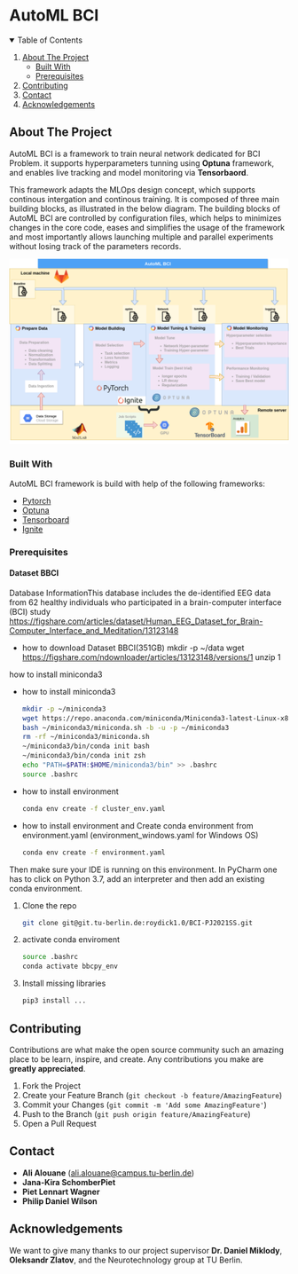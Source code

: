 <!--
*** Thanks for checking out the Best-README-Template. If you have a suggestion
*** that would make this better, please fork the repo and create a pull request
*** or simply open an issue with the tag "enhancement".
*** Thanks again! Now go create something AMAZING! :D
-->



<!-- PROJECT SHIELDS -->
<!--
*** I'm using markdown "reference style" links for readability.
*** Reference links are enclosed in brackets [ ] instead of parentheses ( ).
*** See the bottom of this document for the declaration of the reference variables
*** for contributors-url, forks-url, etc. This is an optional, concise syntax you may use.
*** https://www.markdownguide.org/basic-syntax/#reference-style-links
-->



<!-- PROJECT LOGO -->
# AutoML BCI



<!-- TABLE OF CONTENTS -->
<details open="open">
  <summary>Table of Contents</summary>
  <ol>
    <li>
      <a href="#about-the-project">About The Project</a>
      <ul>
        <li><a href="#built-with">Built With</a></li>
      </ul>
      <ul>
        <li><a href="#Prerequisites">Prerequisites</a></li>
      </ul>
    </li>
    </li>
    <li><a href="#contributing">Contributing</a></li>
    <li><a href="#contact">Contact</a></li>
    <li><a href="#acknowledgements">Acknowledgements</a></li>
  </ol>
</details>



<!-- ABOUT THE PROJECT -->
## About The Project
AutoML BCI is a framework to train neural network dedicated for BCI Problem. it supports hyperparameters tunning using **Optuna** framework, and enables live tracking and model monitoring via **Tensorbaord**.

This framework adapts the MLOps design concept, which supports continous intergation and continous training. It is composed of three main building blocks, as illustrated in the below diagram. The building blocks of AutoML BCI are controlled by configuration files, which helps to minimizes  changes in the core code, eases and simplifies the usage of the framework and most importantly allows launching multiple and parallel experiments without losing track of the parameters records.

![AutoML BCI pipeline](pipeline.png)



### Built With
AutoML BCI framework is build with help of the following frameworks: 
* [Pytorch](https://pytorch.org/)
* [Optuna](https://optuna.org/)
* [Tensorboard](https://www.tensorflow.org/tensorboard)
* [Ignite](https://pytorch.org/ignite/index.html)
### Prerequisites
#### Dataset BBCI
Database InformationThis database includes the de-identified EEG data from 62 healthy individuals who participated in a brain-computer interface (BCI) study
https://figshare.com/articles/dataset/Human_EEG_Dataset_for_Brain-Computer_Interface_and_Meditation/13123148
* how to download Dataset BBCI(351GB)
  mkdir -p ~/data
  wget https://figshare.com/ndownloader/articles/13123148/versions/1
  unzip 1

how to install miniconda3 
* how to install miniconda3
  ```sh
  mkdir -p ~/miniconda3
  wget https://repo.anaconda.com/miniconda/Miniconda3-latest-Linux-x86_64.sh -O ~/miniconda3/miniconda.sh
  bash ~/miniconda3/miniconda.sh -b -u -p ~/miniconda3
  rm -rf ~/miniconda3/miniconda.sh
  ~/miniconda3/bin/conda init bash
  ~/miniconda3/bin/conda init zsh
  echo "PATH=$PATH:$HOME/miniconda3/bin" >> .bashrc
  source .bashrc
  ```
* how to install environment 
  ```sh
  conda env create -f cluster_env.yaml 
  ```
* how to install environment and Create conda environment from environment.yaml (environment_windows.yaml for Windows OS)
  ```sh
  conda env create -f environment.yaml
  ```
Then make sure your IDE is running on this environment.
In PyCharm one has to click on Python 3.7, add an interpreter and then add an existing conda environment.
1. Clone the repo
   ```sh
   git clone git@git.tu-berlin.de:roydick1.0/BCI-PJ2021SS.git
   ```
2. activate conda enviroment
   ```sh
   source .bashrc
   conda activate bbcpy_env
   ```
3. Install missing libraries
   ```sh
   pip3 install ...
   ```

<!-- CONTRIBUTING -->
## Contributing

Contributions are what make the open source community such an amazing place to be learn, inspire, and create. Any contributions you make are **greatly appreciated**.

1. Fork the Project
2. Create your Feature Branch (`git checkout -b feature/AmazingFeature`)
3. Commit your Changes (`git commit -m 'Add some AmazingFeature'`)
4. Push to the Branch (`git push origin feature/AmazingFeature`)
5. Open a Pull Request


<!-- CONTACT -->
## Contact

* **Ali Alouane** (ali.alouane@campus.tu-berlin.de)
* **Jana-Kira SchomberPiet** 
* **Piet Lennart Wagner** 
* **Philip Daniel Wilson** 

<!-- ACKNOWLEDGEMENTS -->
## Acknowledgements

We want to give many thanks to our project supervisor **Dr. Daniel Miklody**, **Oleksandr Zlatov**, and the Neurotechnology group at TU Berlin.


